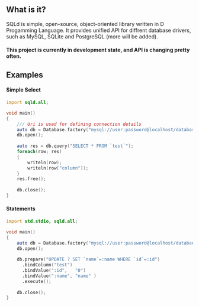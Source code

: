 ## What is it?
SQLd is simple, open-source, object-oriented library written in D Progamming Language. 
It provides unified API for diffrent database drivers, such as MySQL, SQLite and PostgreSQL (more will be added).

#### This project is currently in development state, and API is changing pretty often.

## Examples

#### Simple Select
```D
import sqld.all;

void main()
{   
    /// Uri is used for defining connection details
    auto db = Database.factory("mysql://user:password@localhost/database");
    db.open();
    
    auto res = db.query("SELECT * FROM `test`");
    foreach(row; res)
    {
        writeln(row);
        writeln(row["column"]);
    }
    res.free();
    
    db.close();
}
```

#### Statements

```D
import std.stdio, sqld.all;

void main()
{   
    auto db = Database.factory("mysql://user:password@localhost/databae");
    db.open();
    
    db.prepare("UPDATE ? SET `name`=:name WHERE `id`=:id")
      .bindColumn("test")
      .bindValue(":id",   "0")
      .bindValue(":name", "name" )
      .execute();
        
    db.close();
}

```

